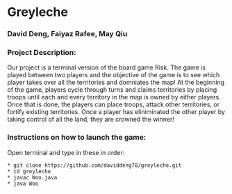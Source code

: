 # Greyleche
### David Deng, Faiyaz Rafee, May Qiu
### Project Description:

Our project is a terminal version of the board game Risk. The game is played between two players and the objective of the game is to see which player takes over all the territories and domniates the map! At the beginning of the game, players cycle through turns and claims territories by placing troops until each and every territory in the map is owned by either players. Once that is done, the players can place troops, attack other territories, or fortify existing territories. Once a player has eliniminated the other player by taking control of all the land, they are crowned the winner!

### Instructions on how to launch the game:

Open terminal and type in these in order:
```
* git clone https://github.com/daviddeng78/greyleche.git
* cd greyleche
* javac Woo.java
* java Woo
```
